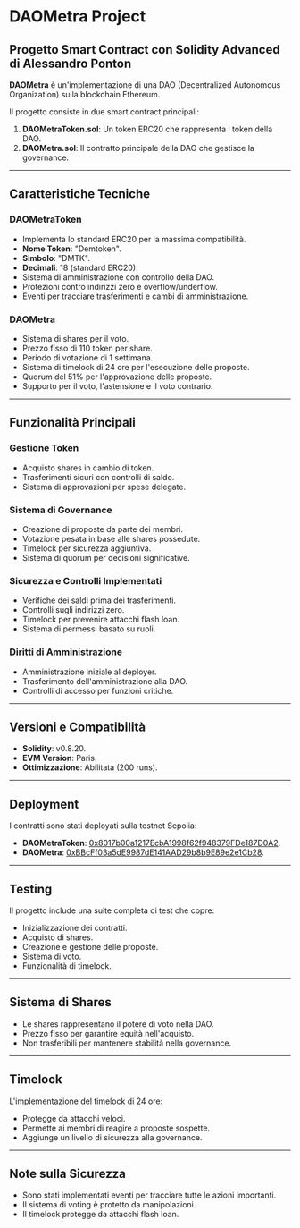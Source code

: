 # DAOMetra Project

## Progetto Smart Contract con Solidity Advanced di Alessandro Ponton

**DAOMetra** è un'implementazione di una DAO (Decentralized Autonomous Organization) sulla blockchain Ethereum.

Il progetto consiste in due smart contract principali:

1. **DAOMetraToken.sol**: Un token ERC20 che rappresenta i token della DAO.
2. **DAOMetra.sol**: Il contratto principale della DAO che gestisce la governance.

---

## Caratteristiche Tecniche

### DAOMetraToken

- Implementa lo standard ERC20 per la massima compatibilità.
- **Nome Token**: "Demtoken".
- **Simbolo**: "DMTK".
- **Decimali**: 18 (standard ERC20).
- Sistema di amministrazione con controllo della DAO.
- Protezioni contro indirizzi zero e overflow/underflow.
- Eventi per tracciare trasferimenti e cambi di amministrazione.

### DAOMetra

- Sistema di shares per il voto.
- Prezzo fisso di 110 token per share.
- Periodo di votazione di 1 settimana.
- Sistema di timelock di 24 ore per l'esecuzione delle proposte.
- Quorum del 51% per l'approvazione delle proposte.
- Supporto per il voto, l'astensione e il voto contrario.

---

## Funzionalità Principali

### Gestione Token

- Acquisto shares in cambio di token.
- Trasferimenti sicuri con controlli di saldo.
- Sistema di approvazioni per spese delegate.

### Sistema di Governance

- Creazione di proposte da parte dei membri.
- Votazione pesata in base alle shares possedute.
- Timelock per sicurezza aggiuntiva.
- Sistema di quorum per decisioni significative.

### Sicurezza e Controlli Implementati

- Verifiche dei saldi prima dei trasferimenti.
- Controlli sugli indirizzi zero.
- Timelock per prevenire attacchi flash loan.
- Sistema di permessi basato su ruoli.

### Diritti di Amministrazione

- Amministrazione iniziale al deployer.
- Trasferimento dell'amministrazione alla DAO.
- Controlli di accesso per funzioni critiche.

---

## Versioni e Compatibilità

- **Solidity**: v0.8.20.
- **EVM Version**: Paris.
- **Ottimizzazione**: Abilitata (200 runs).

---

## Deployment

I contratti sono stati deployati sulla testnet Sepolia:

- **DAOMetraToken**: [0x8017b00a1217EcbA1998f62f948379FDe187D0A2](https://sepolia.etherscan.io/address/0x8017b00a1217EcbA1998f62f948379FDe187D0A2#code).
- **DAOMetra**: [0xBBcFf03a5dE9987dE141AAD29b8b9E89e2e1Cb28](https://sepolia.etherscan.io/address/0xBBcFf03a5dE9987dE141AAD29b8b9E89e2e1Cb28#code).

---

## Testing

Il progetto include una suite completa di test che copre:

- Inizializzazione dei contratti.
- Acquisto di shares.
- Creazione e gestione delle proposte.
- Sistema di voto.
- Funzionalità di timelock.

---

## Sistema di Shares

- Le shares rappresentano il potere di voto nella DAO.
- Prezzo fisso per garantire equità nell'acquisto.
- Non trasferibili per mantenere stabilità nella governance.

---

## Timelock

L'implementazione del timelock di 24 ore:

- Protegge da attacchi veloci.
- Permette ai membri di reagire a proposte sospette.
- Aggiunge un livello di sicurezza alla governance.

---

## Note sulla Sicurezza

- Sono stati implementati eventi per tracciare tutte le azioni importanti.
- Il sistema di voting è protetto da manipolazioni.
- Il timelock protegge da attacchi flash loan.

